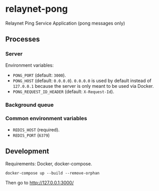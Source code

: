 # relaynet-pong
Relaynet Ping Service Application (pong messages only)

## Processes

### Server

Environment variables:

- `PONG_PORT` (default: `3000`).
- `PONG_HOST` (default: `0.0.0.0`). `0.0.0.0` is used by default instead of `127.0.0.1` because the server is only meant to be used via Docker.
- `PONG_REQUEST_ID_HEADER` (default: `X-Request-Id`).

### Background queue


### Common environment variables

- `REDIS_HOST` (required).
- `REDIS_PORT` (`6379`)

## Development

Requirements: Docker, docker-compose.

```
docker-compose up --build --remove-orphan
```

Then go to http://127.0.0.1:3000/

